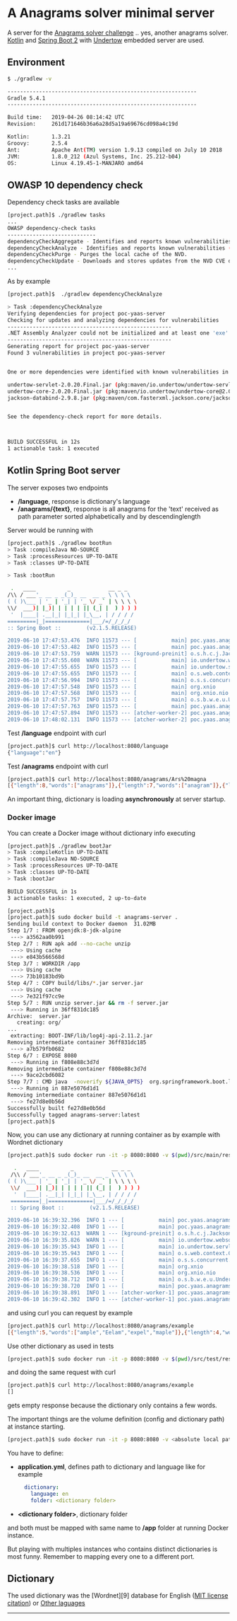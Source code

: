 # A Anagrams solver minimal server

A server for the [Anagrams solver challenge][1] .. yes, another anagrams solver.
[Kotlin][4] and [Spring Boot 2][2] with [Undertow][3] embedded server are used.

## Environment

```bash
$ ./gradlew -v

------------------------------------------------------------
Gradle 5.4.1
------------------------------------------------------------

Build time:   2019-04-26 08:14:42 UTC
Revision:     261d171646b36a6a28d5a19a69676cd098a4c19d

Kotlin:       1.3.21
Groovy:       2.5.4
Ant:          Apache Ant(TM) version 1.9.13 compiled on July 10 2018
JVM:          1.8.0_212 (Azul Systems, Inc. 25.212-b04)
OS:           Linux 4.19.45-1-MANJARO amd64

```

## OWASP 10 dependency check

Dependency check tasks are available

```bash
[project.path]$ ./gradlew tasks
...
OWASP dependency-check tasks
----------------------------
dependencyCheckAggregate - Identifies and reports known vulnerabilities (CVEs) in multi-project dependencies.
dependencyCheckAnalyze - Identifies and reports known vulnerabilities (CVEs) in project dependencies.
dependencyCheckPurge - Purges the local cache of the NVD.
dependencyCheckUpdate - Downloads and stores updates from the NVD CVE data feeds.
...

```

As by example
```bash
[project.path]$  ./gradlew dependencyCheckAnalyze

> Task :dependencyCheckAnalyze
Verifying dependencies for project poc-yaas-server
Checking for updates and analyzing dependencies for vulnerabilities
----------------------------------------------------
.NET Assembly Analyzer could not be initialized and at least one 'exe' or 'dll' was scanned. The 'dotnet' executable could not be found on the path; either disable the Assembly Analyzer or configure the path dotnet core.
----------------------------------------------------
Generating report for project poc-yaas-server
Found 3 vulnerabilities in project poc-yaas-server


One or more dependencies were identified with known vulnerabilities in poc-yaas-

undertow-servlet-2.0.20.Final.jar (pkg:maven/io.undertow/undertow-servlet@2.0.20.Final) : CVE-2018-1067
undertow-core-2.0.20.Final.jar (pkg:maven/io.undertow/undertow-core@2.0.20.Final) : CVE-2018-1067
jackson-databind-2.9.8.jar (pkg:maven/com.fasterxml.jackson.core/jackson-databind@2.9.8, cpe:2.3:a:fasterxml:jackson:2.9.8:*:*:*:*:*:*:*, cpe:2.3:a:fasterxml:jackson-databind:2.9.8:*:*:*:*:*:*:*) : CVE-2019-12086


See the dependency-check report for more details.



BUILD SUCCESSFUL in 12s
1 actionable task: 1 executed
```

## Kotlin Spring Boot server
 
The server exposes two endpoints
- **/language**, response is dictionary's language
- **/anagrams/{text}**, response is all anagrams for the 'text' received as path parameter sorted alphabetically and by descendinglength 

Server would be running with
 
 ```bash
 [project.path]$ ./gradlew bootRun
> Task :compileJava NO-SOURCE
> Task :processResources UP-TO-DATE
> Task :classes UP-TO-DATE

> Task :bootRun

  .   ____          _            __ _ _
 /\\ / ___'_ __ _ _(_)_ __  __ _ \ \ \ \
( ( )\___ | '_ | '_| | '_ \/ _` | \ \ \ \
 \\/  ___)| |_)| | | | | || (_| |  ) ) ) )
  '  |____| .__|_| |_|_| |_\__, | / / / /
 =========|_|==============|___/=/_/_/_/
 :: Spring Boot ::        (v2.1.5.RELEASE)

2019-06-10 17:47:53.476  INFO 11573 --- [           main] poc.yaas.anagrams.ApplicationKt          : Starting ApplicationKt on spectre with PID 11573 ([project.path]/build/classes/kotlin/main started by user in [project.path])
2019-06-10 17:47:53.482  INFO 11573 --- [           main] poc.yaas.anagrams.ApplicationKt          : No active profile set, falling back to default profiles: default
2019-06-10 17:47:53.759  WARN 11573 --- [kground-preinit] o.s.h.c.j.Jackson2ObjectMapperBuilder    : For Jackson Kotlin classes support please add "com.fasterxml.jackson.module:jackson-module-kotlin" to the classpath
2019-06-10 17:47:55.608  WARN 11573 --- [           main] io.undertow.websockets.jsr               : UT026010: Buffer pool was not set on WebSocketDeploymentInfo, the default pool will be used
2019-06-10 17:47:55.655  INFO 11573 --- [           main] io.undertow.servlet                      : Initializing Spring embedded WebApplicationContext
2019-06-10 17:47:55.655  INFO 11573 --- [           main] o.s.web.context.ContextLoader            : Root WebApplicationContext: initialization completed in 1683 ms
2019-06-10 17:47:56.994  INFO 11573 --- [           main] o.s.s.concurrent.ThreadPoolTaskExecutor  : Initializing ExecutorService 'applicationTaskExecutor'
2019-06-10 17:47:57.548  INFO 11573 --- [           main] org.xnio                                 : XNIO version 3.3.8.Final
2019-06-10 17:47:57.568  INFO 11573 --- [           main] org.xnio.nio                             : XNIO NIO Implementation Version 3.3.8.Final
2019-06-10 17:47:57.757  INFO 11573 --- [           main] o.s.b.w.e.u.UndertowServletWebServer     : Undertow started on port(s) 8080 (http) with context path ''
2019-06-10 17:47:57.763  INFO 11573 --- [           main] poc.yaas.anagrams.ApplicationKt          : Started ApplicationKt in 5.058 seconds (JVM running for 5.69)
2019-06-10 17:47:57.894  INFO 11573 --- [atcher-worker-2] poc.yaas.anagrams.AnagramSolverService   : Loading dictionary folder '[project.path]/build/resources/main/wordnet/en'
2019-06-10 17:48:02.131  INFO 11573 --- [atcher-worker-2] poc.yaas.anagrams.AnagramSolverService   : Dictionary folder loaded

```
 
Test **/language** endpoint with curl
 
```bash
[project.path]$ curl http://localhost:8080/language
{"language":"en"}
```

Test **/anagrams** endpoint with curl
 
```bash
[project.path]$ curl http://localhost:8080/anagrams/Ars%20magna
[{"length":8,"words":["anagrams"]},{"length":7,"words":["anagram"]},{"length":6,"words":["Angara","Asanga","Asmara","gasman","marang","samara"]},{"length":5,"words":["A'man","agama","Anasa","Angas","Asama","asana","G-man","grama","saran"]},{"length":4,"words":["agar","Agra","Anas","Aram","Aras","Gram","maar","mara","Mars","Masa","Naga","Rama","Rana","saga","Sana","snag"]},{"length":3,"words":["Aga","ana","Ara","arm","gam","gar","gas","man","mar","Mrs","nag","rag","ram","sag"]},{"length":2,"words":["aa","ma","Ms","Ra","SA"]}]
```

An important thing, dictionary is loading **asynchronously** at server startup.

### Docker image

You can create a Docker image without dictionary info executing

```bash
[project.path]$ ./gradlew bootJar
> Task :compileKotlin UP-TO-DATE
> Task :compileJava NO-SOURCE
> Task :processResources UP-TO-DATE
> Task :classes UP-TO-DATE
> Task :bootJar

BUILD SUCCESSFUL in 1s
3 actionable tasks: 1 executed, 2 up-to-date

[project.path]$
[project.path]$ sudo docker build -t anagrams-server .
Sending build context to Docker daemon  31.02MB
Step 1/7 : FROM openjdk:8-jdk-alpine
 ---> a3562aa0b991
Step 2/7 : RUN apk add --no-cache unzip
 ---> Using cache
 ---> e843b566568d
Step 3/7 : WORKDIR /app
 ---> Using cache
 ---> 73b10183bd9b
Step 4/7 : COPY build/libs/*.jar server.jar
 ---> Using cache
 ---> 7e321f97cc9e
Step 5/7 : RUN unzip server.jar && rm -f server.jar
 ---> Running in 36ff831dc185
Archive:  server.jar
   creating: org/
...
 extracting: BOOT-INF/lib/log4j-api-2.11.2.jar  
Removing intermediate container 36ff831dc185
 ---> a7b579fb0682
Step 6/7 : EXPOSE 8080
 ---> Running in f808e88c3d7d
Removing intermediate container f808e88c3d7d
 ---> 9ace2cbd6082
Step 7/7 : CMD java  -noverify ${JAVA_OPTS}  org.springframework.boot.loader.JarLauncher
 ---> Running in 887e5076d1d1
Removing intermediate container 887e5076d1d1
 ---> fe27d8e0b56d
Successfully built fe27d8e0b56d
Successfully tagged anagrams-server:latest
[project.path]$ 
```

Now, you can use any dictionary at running container as by example with Wordnet dictionary
```bash
[project.path]$ sudo docker run -it -p 8080:8080 -v $(pwd)/src/main/resources/wordnet:/app/wordnet -v $(pwd)/src/main/resources/application.yml:/app/application.yml anagrams-server

  .   ____          _            __ _ _
 /\\ / ___'_ __ _ _(_)_ __  __ _ \ \ \ \
( ( )\___ | '_ | '_| | '_ \/ _` | \ \ \ \
 \\/  ___)| |_)| | | | | || (_| |  ) ) ) )
  '  |____| .__|_| |_|_| |_\__, | / / / /
 =========|_|==============|___/=/_/_/_/
 :: Spring Boot ::        (v2.1.5.RELEASE)

2019-06-10 16:39:32.396  INFO 1 --- [           main] poc.yaas.anagrams.ApplicationKt          : Starting ApplicationKt on cf6d44d5ac5e with PID 1 (/app/BOOT-INF/classes started by root in /app)
2019-06-10 16:39:32.408  INFO 1 --- [           main] poc.yaas.anagrams.ApplicationKt          : No active profile set, falling back to default profiles: default
2019-06-10 16:39:32.613  WARN 1 --- [kground-preinit] o.s.h.c.j.Jackson2ObjectMapperBuilder    : For Jackson Kotlin classes support please add "com.fasterxml.jackson.module:jackson-module-kotlin" to the classpath
2019-06-10 16:39:35.826  WARN 1 --- [           main] io.undertow.websockets.jsr               : UT026010: Buffer pool was not set on WebSocketDeploymentInfo, the default pool will be used
2019-06-10 16:39:35.943  INFO 1 --- [           main] io.undertow.servlet                      : Initializing Spring embedded WebApplicationContext
2019-06-10 16:39:35.943  INFO 1 --- [           main] o.s.web.context.ContextLoader            : Root WebApplicationContext: initialization completed in 2970 ms
2019-06-10 16:39:37.655  INFO 1 --- [           main] o.s.s.concurrent.ThreadPoolTaskExecutor  : Initializing ExecutorService 'applicationTaskExecutor'
2019-06-10 16:39:38.518  INFO 1 --- [           main] org.xnio                                 : XNIO version 3.3.8.Final
2019-06-10 16:39:38.536  INFO 1 --- [           main] org.xnio.nio                             : XNIO NIO Implementation Version 3.3.8.Final
2019-06-10 16:39:38.712  INFO 1 --- [           main] o.s.b.w.e.u.UndertowServletWebServer     : Undertow started on port(s) 8080 (http) with context path ''
2019-06-10 16:39:38.720  INFO 1 --- [           main] poc.yaas.anagrams.ApplicationKt          : Started ApplicationKt in 7.062 seconds (JVM running for 7.859)
2019-06-10 16:39:38.891  INFO 1 --- [atcher-worker-1] poc.yaas.anagrams.AnagramSolverService   : Loading dictionary folder '/app/wordnet/en'
2019-06-10 16:39:42.302  INFO 1 --- [atcher-worker-1] poc.yaas.anagrams.AnagramSolverService   : Dictionary folder loaded

```

and using curl you can request by example
```bash
[project.path]$ curl http://localhost:8080/anagrams/example
[{"length":5,"words":["ample","Eelam","expel","maple"]},{"length":4,"words":["alee","apex","axle","Elam","lame","lamp","leap","male","meal","pale","palm","peal","peel","plea"]},{"length":3,"words":["ale","alp","ape","axe","eel","elm","lap","lax","lea","lee","map","pal","pax","pea"]},{"length":2,"words":["ax","Ea","em","la","LP","ma","pe"]}]
```

Use other dictionary as used in tests
```bash
[project.path]$ sudo docker run -it -p 8080:8080 -v $(pwd)/src/test/resources/dict:/app/dict -v $(pwd)/src/test/resources/application.yml:/app/application.yml anagrams-server
```

and doing the same request with curl
```bash
[project.path]$ curl http://localhost:8080/anagrams/example
[]
```

gets empty response because the dictionary only contains a few words.

The important things are the volume definition (config and dictionary path) at instance starting.

```bash
[project.path]$ sudo docker run -it -p 8080:8080 -v <absolute local path to>/<dictionary folder>:/app/<dictionary folder> -v <absolute local path to>/application.yml:/app/application.yml anagrams_server
```

You have to define:
- **application.yml**, defines path to dictionary and language like for example
  ```yaml
    dictionary:
      language: en
      folder: <dictionary folder>
    ```
- **\<dictionary folder\>**, dictionary folder

and both must be mapped with same name to **/app** folder at running Docker instance.

But playing with multiples instances who contains distinct dictionaries is most funny. Remember to mapping every one 
to a different port.

## Dictionary

The used dictionary was the [Wordnet][9] database for English ([MIT license][10] [citation][11]) or [Other laguages][12]

---
[1]: https://github.com/migupl/chal-yaas
[2]: https://spring.io/projects/spring-boot
[3]: http://undertow.io/
[4]: https://kotlinlang.org/
[10]: https://wordnet.princeton.edu/license-and-commercial-use
[11]: https://wordnet.princeton.edu/citing-wordnet
[12]: http://globalwordnet.org/resources/wordnets-in-the-world/
